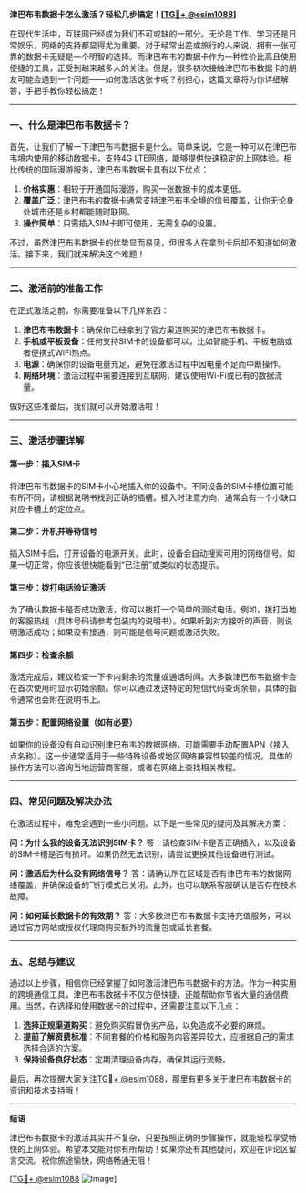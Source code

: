 **津巴布韦数据卡怎么激活？轻松几步搞定！[[TG💪+ @esim1088](https://t.me/s/esim1088)]**

在现代生活中，互联网已经成为我们不可或缺的一部分。无论是工作、学习还是日常娱乐，网络的支持都显得尤为重要。对于经常出差或旅行的人来说，拥有一张可靠的数据卡无疑是一个明智的选择。而津巴布韦的数据卡作为一种性价比高且使用便捷的工具，正受到越来越多人的关注。但是，很多初次接触津巴布韦数据卡的朋友可能会遇到一个问题——如何激活这张卡呢？别担心，这篇文章将为你详细解答，手把手教你轻松搞定！

---

### 一、什么是津巴布韦数据卡？

首先，让我们了解一下津巴布韦数据卡是什么。简单来说，它是一种可以在津巴布韦境内使用的移动数据卡，支持4G LTE网络，能够提供快速稳定的上网体验。相比传统的国际漫游服务，津巴布韦数据卡具有以下优点：

1. **价格实惠**：相较于开通国际漫游，购买一张数据卡的成本更低。
2. **覆盖广泛**：津巴布韦的数据卡通常支持津巴布韦全境的信号覆盖，让你无论身处城市还是乡村都能随时联网。
3. **操作简单**：只需插入SIM卡即可使用，无需复杂的设置。

不过，虽然津巴布韦数据卡的优势显而易见，但很多人在拿到卡后却不知道如何激活。接下来，我们就来解决这个难题！

---

### 二、激活前的准备工作

在正式激活之前，你需要准备以下几样东西：

1. **津巴布韦数据卡**：确保你已经拿到了官方渠道购买的津巴布韦数据卡。
2. **手机或平板设备**：任何支持SIM卡的设备都可以，比如智能手机、平板电脑或者便携式WiFi热点。
3. **电源**：确保你的设备电量充足，避免在激活过程中因电量不足而中断操作。
4. **网络环境**：激活过程中需要连接到互联网，建议使用Wi-Fi或已有的数据流量。

做好这些准备后，我们就可以开始激活啦！

---

### 三、激活步骤详解

#### 第一步：插入SIM卡
将津巴布韦数据卡的SIM卡小心地插入你的设备中。不同设备的SIM卡槽位置可能有所不同，请根据说明书找到正确的插槽。插入时注意方向，通常会有一个小缺口对应卡槽上的定位点。

#### 第二步：开机并等待信号
插入SIM卡后，打开设备的电源开关。此时，设备会自动搜索可用的网络信号。如果一切正常，你应该很快能看到“已注册”或类似的状态提示。

#### 第三步：拨打电话验证激活
为了确认数据卡是否成功激活，你可以拨打一个简单的测试电话。例如，拨打当地的客服热线（具体号码请参考包装内的说明书）。如果听到对方接听的声音，则说明激活成功；如果没有接通，则可能是信号问题或激活失败。

#### 第四步：检查余额
激活完成后，建议检查一下卡内剩余的流量或通话时间。大多数津巴布韦数据卡会在首次使用时显示初始余额。你可以通过发送特定的短信代码查询余额，具体的指令通常也会附在说明书上。

#### 第五步：配置网络设置（如有必要）
如果你的设备没有自动识别津巴布韦的数据网络，可能需要手动配置APN（接入点名称）。这一步通常适用于一些特殊设备或地区网络兼容性较差的情况。具体的操作方法可以咨询当地运营商客服，或者在网络上查找相关教程。

---

### 四、常见问题及解决办法

在激活过程中，难免会遇到一些小问题。以下是一些常见的疑问及其解决方案：

**问：为什么我的设备无法识别SIM卡？**
答：请检查SIM卡是否正确插入，以及设备的SIM卡槽是否有损坏。如果仍然无法识别，请尝试更换其他设备进行测试。

**问：激活后为什么没有网络信号？**
答：请确认所在区域是否有津巴布韦的数据网络覆盖，并确保设备的飞行模式已关闭。此外，也可以联系客服确认是否存在技术故障。

**问：如何延长数据卡的有效期？**
答：大多数津巴布韦数据卡支持充值服务，可以通过官方网站或授权代理商购买额外的流量包或延长套餐。

---

### 五、总结与建议

通过以上步骤，相信你已经掌握了如何激活津巴布韦数据卡的方法。作为一种实用的跨境通信工具，津巴布韦数据卡不仅方便快捷，还能帮助你节省大量的通信费用。当然，在选择和使用数据卡的过程中，还需要注意以下几点：

1. **选择正规渠道购买**：避免购买假冒伪劣产品，以免造成不必要的麻烦。
2. **提前了解资费标准**：不同套餐的价格和服务内容差异较大，应根据自己的需求选择合适的方案。
3. **保持设备良好状态**：定期清理设备内存，确保其运行流畅。

最后，再次提醒大家关注[TG💪+ @esim1088](https://t.me/s/esim1088)，那里有更多关于津巴布韦数据卡的资讯和技术支持哦！

---

**结语**

津巴布韦数据卡的激活其实并不复杂，只要按照正确的步骤操作，就能轻松享受畅快的上网体验。希望本文能对你有所帮助！如果你还有其他疑问，欢迎在评论区留言交流。祝你旅途愉快，网络畅通无阻！

[[TG💪+ @esim1088](https://t.me/s/esim1088) ![Image](https://i.postimg.cc/4NQfJmqS/Snipaste-2025-05-13-00-14-12.png)]